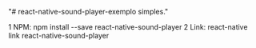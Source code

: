 "# react-native-sound-player-exemplo simples." 

1 NPM: npm install --save react-native-sound-player
2 Link: react-native link react-native-sound-player 

